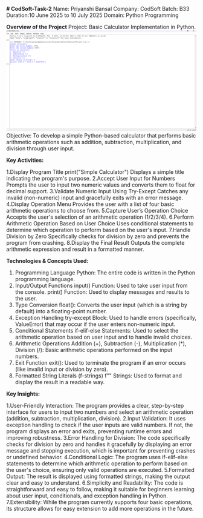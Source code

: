 **# CodSoft-Task-2**
Name: Priyanshi Bansal 
Company: CodSoft 
Batch: B33
Duration:10 June 2025 to 10 July 2025 
Domain: Python Programming 

**Overview of the Project**
Project: Basic Calculator Implementation in Python.
![image alt](https://github.com/Priyanshi19-ba/CodSoft-Task-2/blob/main/Screenshot%202025-07-04%20165115.png?raw=true)
Objective:
To develop a simple Python-based calculator that performs basic arithmetic operations such as addition, subtraction, multiplication, and division through user input.

**Key Activities:**

1.Display Program Title
print("Simple Calculator")
Displays a simple title indicating the program's purpose.
2.Accept User Input for Numbers
Prompts the user to input two numeric values and converts them to float for decimal support.
3.Validate Numeric Input Using Try-Except
Catches any invalid (non-numeric) input and gracefully exits with an error message.
4.Display Operation Menu
Provides the user with a list of four basic arithmetic operations to choose from.
5.Capture User’s Operation Choice
Accepts the user's selection of an arithmetic operation (1/2/3/4).
6.Perform Arithmetic Operation Based on User Choice
Uses conditional statements to determine which operation to perform based on the user's input.
7.Handle Division by Zero
Specifically checks for division by zero and prevents the program from crashing.
8.Display the Final Result
Outputs the complete arithmetic expression and result in a formatted manner.

**Technologies & Concepts Used:**
1. Programming Language
Python:
The entire code is written in the Python programming language.
2. Input/Output Functions
input() Function:
Used to take user input from the console.
print() Function:
Used to display messages and results to the user.
3. Type Conversion
float():
Converts the user input (which is a string by default) into a floating-point number.
4. Exception Handling
try-except Block:
Used to handle errors (specifically, ValueError) that may occur if the user enters non-numeric input.
5. Conditional Statements
if-elif-else Statements:
Used to select the arithmetic operation based on user input and to handle invalid choices.
6. Arithmetic Operations
Addition (+), Subtraction (-), Multiplication (*), Division (/):
Basic arithmetic operations performed on the input numbers.
7. Exit Function
exit():
Used to terminate the program if an error occurs (like invalid input or division by zero).
8. Formatted String Literals (f-strings)
f"" Strings:
Used to format and display the result in a readable way.

**Key Insights:**

1.User-Friendly Interaction:
The program provides a clear, step-by-step interface for users to input two numbers and select an arithmetic operation (addition, subtraction, multiplication, division).
2.Input Validation:
It uses exception handling to check if the user inputs are valid numbers. If not, the program displays an error and exits, preventing runtime errors and improving robustness.
3.Error Handling for Division:
The code specifically checks for division by zero and handles it gracefully by displaying an error message and stopping execution, which is important for preventing crashes or undefined behavior.
4.Conditional Logic:
The program uses if-elif-else statements to determine which arithmetic operation to perform based on the user's choice, ensuring only valid operations are executed.
5.Formatted Output:
The result is displayed using formatted strings, making the output clear and easy to understand.
6.Simplicity and Readability:
The code is straightforward and easy to follow, making it suitable for beginners learning about user input, conditionals, and exception handling in Python.
7.Extensibility:
While the program currently supports four basic operations, its structure allows for easy extension to add more operations in the future.
